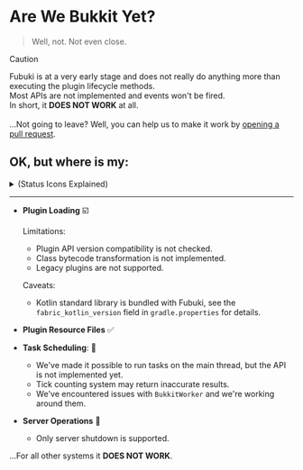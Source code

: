 # Are We Bukkit Yet?

> Well, not. Not even close.

> [!CAUTION]
> Fubuki is at a very early stage and does not really do anything more than executing the plugin lifecycle methods.  
> Most APIs are not implemented and events won't be fired.  
> In short, it **DOES NOT WORK** at all.  
> <br/>
> ...Not going to leave? Well, you can help us to make it work
> by [opening a pull request](https://github.com/skjsjhb/Fubuki/compare).

## OK, but where is my:

<details>
<summary>(Status Icons Explained)</summary>

- :white_check_mark: **Supported** (Works flawlessly with existing plugins)
- :ballot_box_with_check: **Mostly Supported** (Works with caveats/limitations, but plugins should mostly function)
- :o: **Partially Supported** (Some parts are missing and plugins may not function)
- :hammer: **Work In Progress** (Plugins will not work, but we're actively developing)
- :x: **Not Supported** (Not implemented and will not work)

</details>

---

- **Plugin Loading** :ballot_box_with_check:

  Limitations:

  - Plugin API version compatibility is not checked.
  - Class bytecode transformation is not implemented.
  - Legacy plugins are not supported.

  Caveats:

  - Kotlin standard library is bundled with Fubuki, see the `fabric_kotlin_version` field in `gradle.properties` for
    details.

- **Plugin Resource Files** :white_check_mark:

- **Task Scheduling**: :hammer:

  - We've made it possible to run tasks on the main thread, but the API is not implemented yet.
  - Tick counting system may return inaccurate results.
  - We've encountered issues with `BukkitWorker` and we're working around them.

- **Server Operations** :hammer:

  - Only server shutdown is supported.

...For all other systems it **DOES NOT WORK**. 
